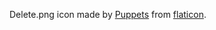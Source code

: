 Delete.png icon made by [Puppets](http://puppetscientists.com "Puppets") from [flaticon](http://www.flaticon.com).